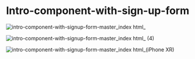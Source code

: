 # Intro-component-with-sign-up-form

![intro-component-with-signup-form-master_index html_](https://github.com/randjelovic-jelena/Intro-component-with-sign-up-form/assets/125824089/6a55e620-ef51-4119-9370-c291fea0072f)

![intro-component-with-signup-form-master_index html_ (4)](https://github.com/randjelovic-jelena/Intro-component-with-sign-up-form/assets/125824089/dfce9df9-d9c8-4ba7-8302-5c05020bdc60)

![intro-component-with-signup-form-master_index html_(iPhone XR)](https://github.com/randjelovic-jelena/Intro-component-with-sign-up-form/assets/125824089/4d4f95ad-52a2-4669-af41-4a342989862b)

